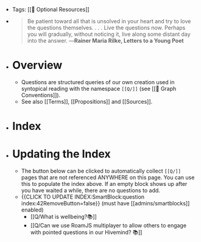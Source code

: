 - Tags: [[🐇 Optional Resources]]
- > Be patient toward all that is unsolved in your heart and try to love the questions themselves. . . . Live the questions now. Perhaps you will gradually, without noticing it, live along some distant day into the answer. —**Rainer Maria Rilke, Letters to a Young Poet**
- # Overview
    - Questions are structured queries of our own creation used in syntopical reading with the namespace `[[Q/]]` (see [[🧰 Graph Conventions]]).
    - See also [[Terms]], [[Propositions]] and [[Sources]].
- # Index
- # Updating the Index
    - The button below can be clicked to automatically collect `[[Q/]]` pages that are not referenced ANYWHERE on this page. You can use this to populate the index above. If an empty block shows up after you have waited a while, there are no questions to add.
    - {{CLICK TO UPDATE INDEX:SmartBlock:question index:42RemoveButton=false}} (must have [[admins/smartblocks]] enabled)
        - [[Q/What is wellbeing?📚]]
        - [[Q/Can we use RoamJS multiplayer to allow others to engage with pointed questions in our Hivemind? 📚]]
